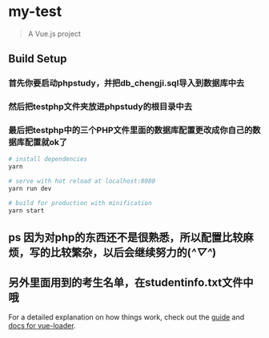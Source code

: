 # my-test

> A Vue.js project

## Build Setup

### 首先你要启动phpstudy，并把db_chengji.sql导入到数据库中去
### 然后把testphp文件夹放进phpstudy的根目录中去
### 最后把testphp中的三个PHP文件里面的数据库配置更改成你自己的数据库配置就ok了
``` bash
# install dependencies
yarn

# serve with hot reload at localhost:8080
yarn run dev

# build for production with minification
yarn start

`````

## ps 因为对php的东西还不是很熟悉，所以配置比较麻烦，写的比较繁杂，以后会继续努力的(*^▽^*)
## 另外里面用到的考生名单，在studentinfo.txt文件中哦

For a detailed explanation on how things work, check out the [guide](http://vuejs-templates.github.io/webpack/) and [docs for vue-loader](http://vuejs.github.io/vue-loader).
